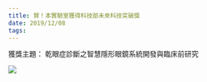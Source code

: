 ```yaml
---
title: 賀！本實驗室獲得科技部未來科技突破獎
date: 2019/12/08
tags:
---
```


獲獎主題： 乾眼症診斷之智慧隱形眼鏡系統開發與臨床前研究

![](乾眼症.jpg)
